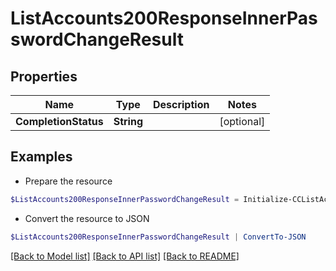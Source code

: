 # ListAccounts200ResponseInnerPasswordChangeResult
## Properties

Name | Type | Description | Notes
------------ | ------------- | ------------- | -------------
**CompletionStatus** | **String** |  | [optional] 

## Examples

- Prepare the resource
```powershell
$ListAccounts200ResponseInnerPasswordChangeResult = Initialize-CCListAccounts200ResponseInnerPasswordChangeResult  -CompletionStatus SUCCESS
```

- Convert the resource to JSON
```powershell
$ListAccounts200ResponseInnerPasswordChangeResult | ConvertTo-JSON
```

[[Back to Model list]](../README.md#documentation-for-models) [[Back to API list]](../README.md#documentation-for-api-endpoints) [[Back to README]](../README.md)

